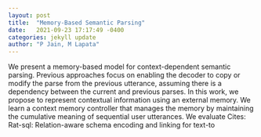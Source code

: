 ```yaml
---
layout: post
title:  "Memory-Based Semantic Parsing"
date:   2021-09-23 17:17:49 -0400
categories: jekyll update
author: "P Jain, M Lapata"
---
```

We present a memory-based model for context-dependent semantic parsing. Previous approaches focus on enabling the decoder to copy or modify the parse from the previous utterance, assuming there is a dependency between the current and previous parses. In this work, we propose to represent contextual information using an external memory. We learn a context memory controller that manages the memory by maintaining the cumulative meaning of sequential user utterances. We evaluate Cites: Rat-sql: Relation-aware schema encoding and linking for text-to